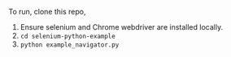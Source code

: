 To run, clone this repo,
  1.  Ensure selenium and Chrome webdriver are installed locally.
  2. `cd selenium-python-example`
  3. `python example_navigator.py`